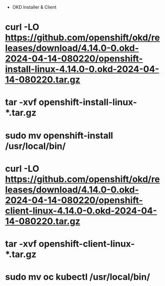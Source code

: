 * OKD Installer & Client
# curl -LO https://github.com/openshift/okd/releases/download/4.14.0-0.okd-2024-04-14-080220/openshift-install-linux-4.14.0-0.okd-2024-04-14-080220.tar.gz
# tar -xvf openshift-install-linux-*.tar.gz
# sudo mv openshift-install /usr/local/bin/

# curl -LO https://github.com/openshift/okd/releases/download/4.14.0-0.okd-2024-04-14-080220/openshift-client-linux-4.14.0-0.okd-2024-04-14-080220.tar.gz
# tar -xvf openshift-client-linux-*.tar.gz
# sudo mv oc kubectl /usr/local/bin/
